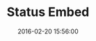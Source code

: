 ---
layout: inner
position: right
title: 'Status Embed'
date: 2016-02-20 15:56:00
categories: development
tags: Minecraft Status Embed
featured_image: '/img/example1.png'
project_link: ''
button_text: ''
button_icon: ''
lead_text: 'Check your minecraft status on interval and when configured it will also notify a specific role when a server is offline for X amount of time. '
---